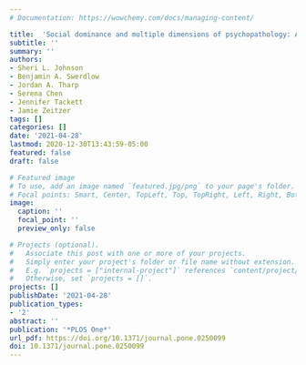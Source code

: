 ```yaml
---
# Documentation: https://wowchemy.com/docs/managing-content/

title:  'Social dominance and multiple dimensions of psychopathology: An experimental test of reactivity to leadership and subordinate roles'
subtitle: ''
summary: ''
authors:
- Sheri L. Johnson
- Benjamin A. Swerdlow
- Jordan A. Tharp
- Serena Chen
- Jennifer Tackett
- Jamie Zeitzer
tags: []
categories: []
date: '2021-04-28'
lastmod: 2020-12-30T13:43:59-05:00
featured: false
draft: false

# Featured image
# To use, add an image named `featured.jpg/png` to your page's folder.
# Focal points: Smart, Center, TopLeft, Top, TopRight, Left, Right, BottomLeft, Bottom, BottomRight.
image:
  caption: ''
  focal_point: ''
  preview_only: false

# Projects (optional).
#   Associate this post with one or more of your projects.
#   Simply enter your project's folder or file name without extension.
#   E.g. `projects = ["internal-project"]` references `content/project/deep-learning/index.md`.
#   Otherwise, set `projects = []`.
projects: []
publishDate: '2021-04-28'
publication_types:
- '2'
abstract: ''
publication: '*PLOS One*'
url_pdf: https://doi.org/10.1371/journal.pone.0250099
doi: 10.1371/journal.pone.0250099
---
```

